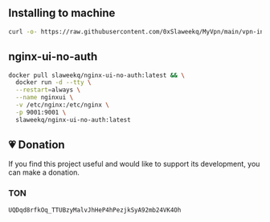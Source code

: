 ## Installing to machine

```BASH
curl -o- https://raw.githubusercontent.com/0xSlaweekq/MyVpn/main/vpn-install.sh | sudo bash
```

## nginx-ui-no-auth

```BASH
docker pull slaweekq/nginx-ui-no-auth:latest && \
  docker run -d --tty \
  --restart=always \
  --name nginxui \
  -v /etc/nginx:/etc/nginx \
  -p 9001:9001 \
  slaweekq/nginx-ui-no-auth:latest
```


## 💗 Donation

If you find this project useful and would like to support its development, you can make a donation.

### TON

```
UQDqd8rfkOq_TTUBzyMalvJhHeP4hPezjkSyA92mb24VK4Oh
```
